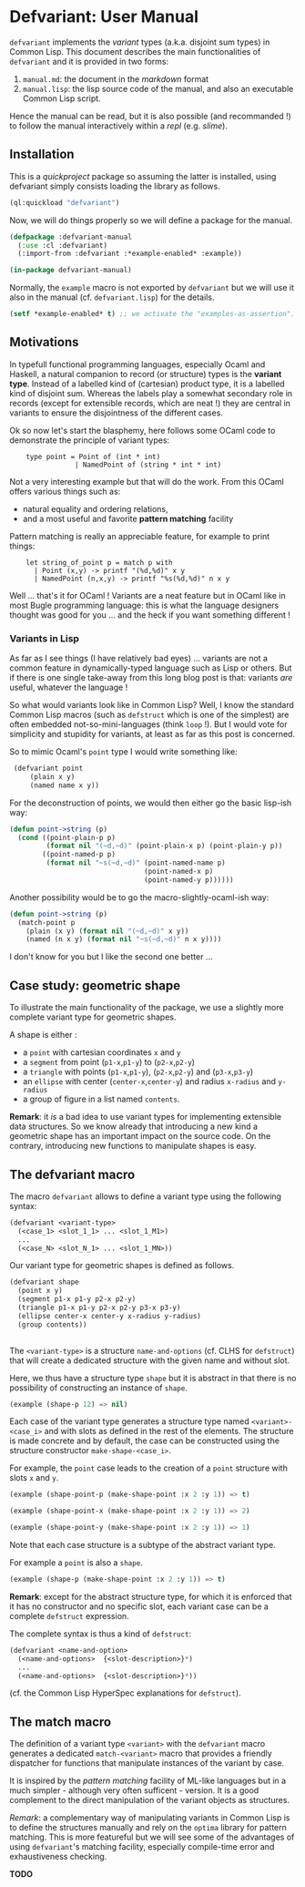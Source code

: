 


# Defvariant: User Manual

`defvariant` implements the *variant* types (a.k.a. disjoint sum types) in Common Lisp.  This document describes the main functionalities of `defvariant` and it is provided in two forms:

 1. `manual.md`: the document in the *markdown* format
 2. `manual.lisp`: the lisp source code of the manual, and also an executable Common Lisp script.

Hence the manual can be read, but it is also possible (and recommanded !) to follow the manual interactively within a *repl* (e.g. *slime*).


## Installation

This is a *quickproject* package so assuming the latter is installed, using defvariant simply consists loading the library as follows.



```lisp
(ql:quickload "defvariant")

```


Now, we will do things properly so we will define a package
for the manual.



```lisp
(defpackage :defvariant-manual
  (:use :cl :defvariant)
  (:import-from :defvariant :*example-enabled* :example))

(in-package defvariant-manual)

```


Normally, the `example` macro is not exported by `defvariant` but
we will use it also in the manual (cf. `defvariant.lisp`) for the details.



```lisp
(setf *example-enabled* t) ;; we activate the "examples-as-assertion".

```



## Motivations

In typefull functional programming languages, especially Ocaml and Haskell, a natural companion to record (or structure) types is the **variant type**. Instead of a labelled kind of (cartesian) product type, it is a labelled kind of disjoint sum. Whereas the labels play a somewhat secondary role in records (except for extensible records, which are neat !) they are central in variants to ensure the disjointness of the different cases.

Ok so now let's start the blasphemy, here follows some OCaml code to demonstrate the principle of variant types:

```
    type point = Point of (int * int) 
                | NamedPoint of (string * int * int)
```

Not a very interesting example but that will do the work.
From this OCaml offers various things such as:
  
  - natural equality and ordering relations,
  - and a most useful and favorite **pattern matching** facility

Pattern matching is really an appreciable feature, for example to print things:

```
    let string_of_point p = match p with
      | Point (x,y) -> printf "(%d,%d)" x y
      | NamedPoint (n,x,y) -> printf "%s(%d,%d)" n x y
```
  
Well ... that's it for OCaml ! Variants are a neat feature but in OCaml like in most Bugle programming language: this is what the language designers thought was good for you ... and the heck if you want something different !

### Variants in Lisp ###

As far as I see things (I have relatively bad eyes) ... variants are not a common feature in dynamically-typed language such as Lisp or others. But if there is one single take-away from this long blog post is that: variants *are* useful, whatever the language !

So what would variants look like in Common Lisp? Well, I know the standard Common Lisp macros (such as `defstruct` which is one of the simplest) are often embedded not-so-mini-languages (think `loop` !). But I would vote for simplicity and stupidity for variants, at least as far as this post is concerned.

So to mimic Ocaml's `point` type I would write something like:

```lisp
 (defvariant point
     (plain x y)
     (named name x y))
```
 
For the deconstruction of points, we would then either go the basic lisp-ish way:

```lisp
(defun point->string (p)
  (cond ((point-plain-p p)
         (format nil "(~d,~d)" (point-plain-x p) (point-plain-y p))
        ((point-named-p p)
         (format nil "~s(~d,~d)" (point-named-name p) 
                                 (point-named-x p) 
                                 (point-named-y p))))))
```
            
Another possibility would be to go the macro-slightly-ocaml-ish way:

```lisp
(defun point->string (p)
  (match-point p
    (plain (x y) (format nil "(~d,~d)" x y))
    (named (n x y) (format nil "~s(~d,~d)" n x y))))
```        

I don't know for you but I like the second one better ...


## Case study: geometric shape

To illustrate the main functionality of the package, we use a slightly more complete variant type for geometric shapes.

A shape is either :
  - a `point` with cartesian coordinates `x` and `y`
  - a `segment` from point (`p1-x`,`p1-y`) to  (`p2-x`,`p2-y`) 
  - a `triangle` with points (`p1-x`,`p1-y`), (`p2-x`,`p2-y`) and (`p3-x`,`p3-y`)
  - an `ellipse` with center (`center-x`,`center-y`) and radius `x-radius` and `y-radius`
  - a group of figure in a list named `contents`. 

**Remark**: it *is* a bad idea to use  variant types for implementing extensible data structures. So we know already that introducing a new kind a geometric shape has an important impact on the source code. On the contrary, introducing new functions to manipulate shapes is easy.

## The defvariant macro

The macro `defvariant` allows to define a variant type using the
following syntax: 

```lisp
(defvariant <variant-type>
  (<case_1> <slot_1_1> ... <slot_1_M1>)
  ...
  (<case_N> <slot_N_1> ... <slot_1_MN>))
```

Our variant type for geometric shapes is defined as follows.



```lisp
(defvariant shape
  (point x y)
  (segment p1-x p1-y p2-x p2-y)
  (triangle p1-x p1-y p2-x p2-y p3-x p3-y)
  (ellipse center-x center-y x-radius y-radius)
  (group contents))
  
```



The `<variant-type>` is a structure `name-and-options` (cf. CLHS for `defstruct`) that will create a dedicated structure with the given name and without slot. 

Here, we thus have a structure type `shape` but it is abstract in that there is no possibility of constructing an instance of `shape`.



```lisp
(example (shape-p 12) => nil)

```


Each case of the variant type generates a structure type named `<variant>-<case_i>` and with slots as defined in the rest of the elements. The structure is made concrete and by default, the case can be constructed using the structure constructor `make-shape-<case_i>`.

For example, the `point` case leads to the creation of a `point` structure with slots `x` and `y`.



```lisp
(example (shape-point-p (make-shape-point :x 2 :y 1)) => t)

(example (shape-point-x (make-shape-point :x 2 :y 1)) => 2)

(example (shape-point-y (make-shape-point :x 2 :y 1)) => 1)

```


Note that each case structure is a subtype of the abstract variant type.

For example a `point` is also a `shape`.



```lisp
(example (shape-p (make-shape-point :x 2 :y 1)) => t)

```


**Remark**:  except for the abstract structure type, for which it is enforced that it has no constructor and no specific slot, each variant case can be a complete `defstruct` expression.

The complete syntax is thus a kind of `defstruct`:

```lisp
(defvariant <name-and-option>
  (<name-and-options>  {<slot-description>}*)
  ...
  (<name-and-options>  {<slot-description>}*))
```

(cf. the Common Lisp HyperSpec explanations for `defstruct`).


## The match macro

The definition of a variant type `<variant>` with the `defvariant` macro generates a dedicated `match-<variant>` macro that provides a friendly dispatcher for functions that manipulate instances of the variant by case.

It is inspired by the *pattern matching* facility of ML-like languages but in a much simpler - although very often sufficent - version.  It is a good complement to the direct manipulation of the variant objects as structures.

*Remark*: a complementary way of manipulating variants in Common Lisp is to define the structures manually and rely on the `optima` library for pattern matching. This is more featureful but we will see some of the advantages of using `defvariant`'s matching facility, especially compile-time error and exhaustiveness checking.

**TODO**

